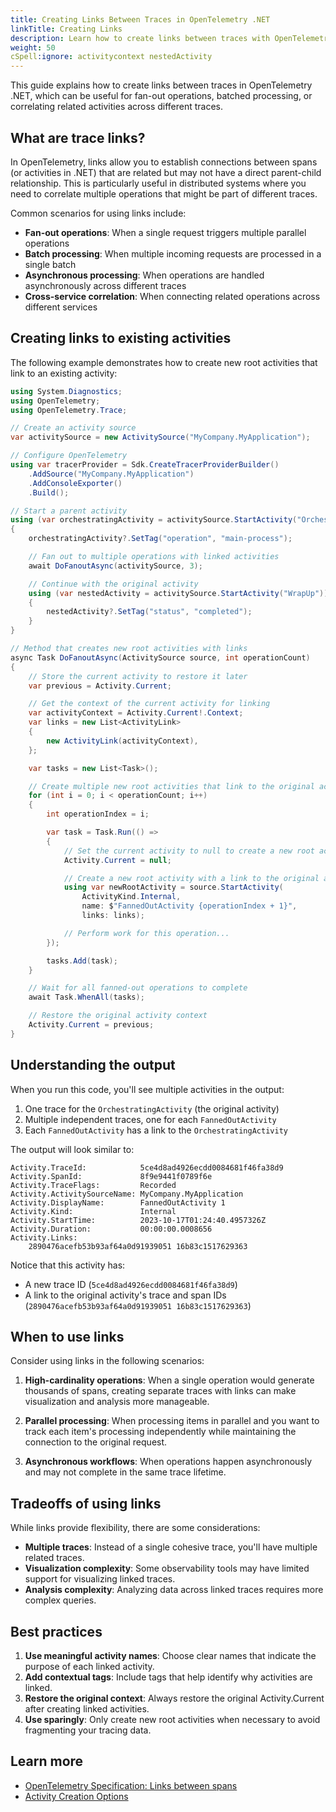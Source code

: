 ```yaml
---
title: Creating Links Between Traces in OpenTelemetry .NET
linkTitle: Creating Links
description: Learn how to create links between traces with OpenTelemetry .NET
weight: 50
cSpell:ignore: activitycontext nestedActivity
---
```


This guide explains how to create links between traces in OpenTelemetry .NET,
which can be useful for fan-out operations, batched processing, or correlating
related activities across different traces.

## What are trace links?

In OpenTelemetry, links allow you to establish connections between spans (or
activities in .NET) that are related but may not have a direct parent-child
relationship. This is particularly useful in distributed systems where you need
to correlate multiple operations that might be part of different traces.

Common scenarios for using links include:

- **Fan-out operations**: When a single request triggers multiple parallel
  operations
- **Batch processing**: When multiple incoming requests are processed in a
  single batch
- **Asynchronous processing**: When operations are handled asynchronously across
  different traces
- **Cross-service correlation**: When connecting related operations across
  different services

## Creating links to existing activities

The following example demonstrates how to create new root activities that link
to an existing activity:

```csharp
using System.Diagnostics;
using OpenTelemetry;
using OpenTelemetry.Trace;

// Create an activity source
var activitySource = new ActivitySource("MyCompany.MyApplication");

// Configure OpenTelemetry
using var tracerProvider = Sdk.CreateTracerProviderBuilder()
    .AddSource("MyCompany.MyApplication")
    .AddConsoleExporter()
    .Build();

// Start a parent activity
using (var orchestratingActivity = activitySource.StartActivity("OrchestratingActivity"))
{
    orchestratingActivity?.SetTag("operation", "main-process");

    // Fan out to multiple operations with linked activities
    await DoFanoutAsync(activitySource, 3);

    // Continue with the original activity
    using (var nestedActivity = activitySource.StartActivity("WrapUp"))
    {
        nestedActivity?.SetTag("status", "completed");
    }
}

// Method that creates new root activities with links
async Task DoFanoutAsync(ActivitySource source, int operationCount)
{
    // Store the current activity to restore it later
    var previous = Activity.Current;

    // Get the context of the current activity for linking
    var activityContext = Activity.Current!.Context;
    var links = new List<ActivityLink>
    {
        new ActivityLink(activityContext),
    };

    var tasks = new List<Task>();

    // Create multiple new root activities that link to the original activity
    for (int i = 0; i < operationCount; i++)
    {
        int operationIndex = i;

        var task = Task.Run(() =>
        {
            // Set the current activity to null to create a new root activity
            Activity.Current = null;

            // Create a new root activity with a link to the original activity
            using var newRootActivity = source.StartActivity(
                ActivityKind.Internal,
                name: $"FannedOutActivity {operationIndex + 1}",
                links: links);

            // Perform work for this operation...
        });

        tasks.Add(task);
    }

    // Wait for all fanned-out operations to complete
    await Task.WhenAll(tasks);

    // Restore the original activity context
    Activity.Current = previous;
}
```

## Understanding the output

When you run this code, you'll see multiple activities in the output:

1. One trace for the `OrchestratingActivity` (the original activity)
2. Multiple independent traces, one for each `FannedOutActivity`
3. Each `FannedOutActivity` has a link to the `OrchestratingActivity`

The output will look similar to:

```text
Activity.TraceId:            5ce4d8ad4926ecdd0084681f46fa38d9
Activity.SpanId:             8f9e9441f0789f6e
Activity.TraceFlags:         Recorded
Activity.ActivitySourceName: MyCompany.MyApplication
Activity.DisplayName:        FannedOutActivity 1
Activity.Kind:               Internal
Activity.StartTime:          2023-10-17T01:24:40.4957326Z
Activity.Duration:           00:00:00.0008656
Activity.Links:
    2890476acefb53b93af64a0d91939051 16b83c1517629363
```

Notice that this activity has:

- A new trace ID (`5ce4d8ad4926ecdd0084681f46fa38d9`)
- A link to the original activity's trace and span IDs
  (`2890476acefb53b93af64a0d91939051 16b83c1517629363`)

## When to use links

Consider using links in the following scenarios:

1. **High-cardinality operations**: When a single operation would generate
   thousands of spans, creating separate traces with links can make
   visualization and analysis more manageable.

2. **Parallel processing**: When processing items in parallel and you want to
   track each item's processing independently while maintaining the connection
   to the original request.

3. **Asynchronous workflows**: When operations happen asynchronously and may not
   complete in the same trace lifetime.

## Tradeoffs of using links

While links provide flexibility, there are some considerations:

- **Multiple traces**: Instead of a single cohesive trace, you'll have multiple
  related traces.
- **Visualization complexity**: Some observability tools may have limited
  support for visualizing linked traces.
- **Analysis complexity**: Analyzing data across linked traces requires more
  complex queries.

## Best practices

1. **Use meaningful activity names**: Choose clear names that indicate the
   purpose of each linked activity.
2. **Add contextual tags**: Include tags that help identify why activities are
   linked.
3. **Restore the original context**: Always restore the original
   Activity.Current after creating linked activities.
4. **Use sparingly**: Only create new root activities when necessary to avoid
   fragmenting your tracing data.

## Learn more

- [OpenTelemetry Specification: Links between spans](/docs/specs/otel/overview/#links-between-spans)
- [Activity Creation Options](https://github.com/open-telemetry/opentelemetry-dotnet/tree/main/src/OpenTelemetry.Api#activity-creation-options)
